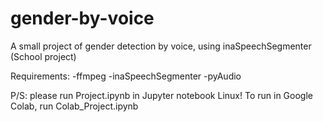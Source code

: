 # gender-by-voice
A small project of gender detection by voice, using inaSpeechSegmenter (School project)

Requirements:
  -ffmpeg
  -inaSpeechSegmenter
  -pyAudio

P/S: please run Project.ipynb in Jupyter notebook Linux!
To run in Google Colab, run Colab_Project.ipynb
